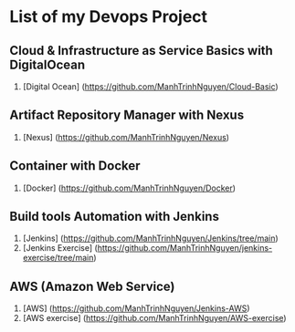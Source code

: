 # List of my Devops Project 
## Cloud & Infrastructure as Service Basics with DigitalOcean
1. [Digital Ocean] (https://github.com/ManhTrinhNguyen/Cloud-Basic)

## Artifact Repository Manager with Nexus 
1. [Nexus] (https://github.com/ManhTrinhNguyen/Nexus)

## Container with Docker
1. [Docker] (https://github.com/ManhTrinhNguyen/Docker)

## Build tools Automation with Jenkins
1. [Jenkins] (https://github.com/ManhTrinhNguyen/Jenkins/tree/main)
2. [Jenkins Exercise] (https://github.com/ManhTrinhNguyen/jenkins-exercise/tree/main)
   
## AWS (Amazon Web Service)
1. [AWS] (https://github.com/ManhTrinhNguyen/Jenkins-AWS)
2. [AWS exercise] (https://github.com/ManhTrinhNguyen/AWS-exercise)
